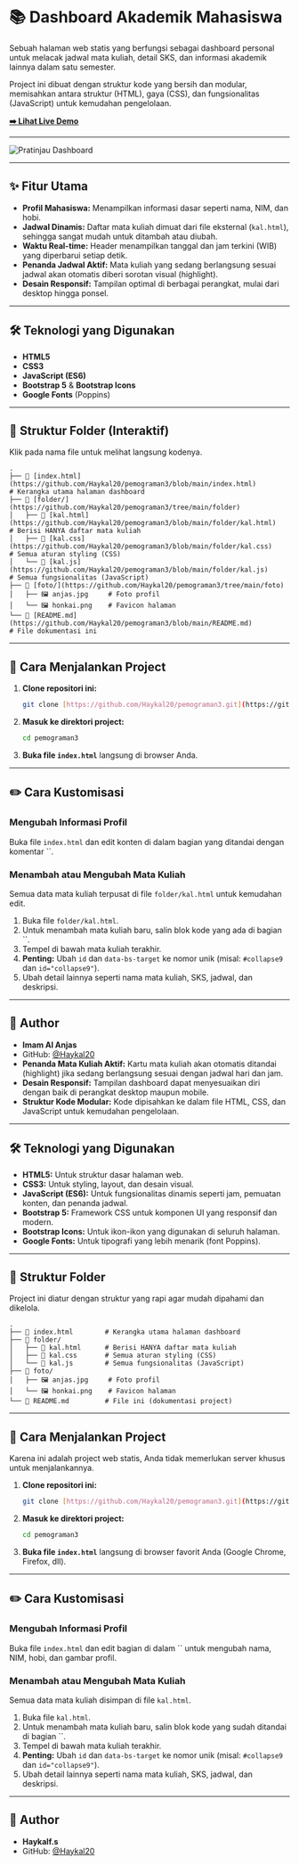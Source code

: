# 📚 Dashboard Akademik Mahasiswa

Sebuah halaman web statis yang berfungsi sebagai dashboard personal untuk melacak jadwal mata kuliah, detail SKS, dan informasi akademik lainnya dalam satu semester.

Project ini dibuat dengan struktur kode yang bersih dan modular, memisahkan antara struktur (HTML), gaya (CSS), dan fungsionalitas (JavaScript) untuk kemudahan pengelolaan.

**[➡️ Lihat Live Demo](https://haykal20.github.io/pemograman3/)**

---

![Pratinjau Dashboard](https://raw.githubusercontent.com/Haykal20/Haykal-Furqan-Shafiq/main/ss.jpg)

---

## ✨ Fitur Utama

-   **Profil Mahasiswa:** Menampilkan informasi dasar seperti nama, NIM, dan hobi.
-   **Jadwal Dinamis:** Daftar mata kuliah dimuat dari file eksternal (`kal.html`), sehingga sangat mudah untuk ditambah atau diubah.
-   **Waktu Real-time:** Header menampilkan tanggal dan jam terkini (WIB) yang diperbarui setiap detik.
-   **Penanda Jadwal Aktif:** Mata kuliah yang sedang berlangsung sesuai jadwal akan otomatis diberi sorotan visual (highlight).
-   **Desain Responsif:** Tampilan optimal di berbagai perangkat, mulai dari desktop hingga ponsel.

---

## 🛠️ Teknologi yang Digunakan

-   **HTML5**
-   **CSS3**
-   **JavaScript (ES6)**
-   **Bootstrap 5** & **Bootstrap Icons**
-   **Google Fonts** (Poppins)

---

## 📁 Struktur Folder (Interaktif)

Klik pada nama file untuk melihat langsung kodenya.

```
.
├── 📄 [index.html](https://github.com/Haykal20/pemograman3/blob/main/index.html)        # Kerangka utama halaman dashboard
├── 📁 [folder/](https://github.com/Haykal20/pemograman3/tree/main/folder)
│   ├── 📄 [kal.html](https://github.com/Haykal20/pemograman3/blob/main/folder/kal.html)      # Berisi HANYA daftar mata kuliah
│   ├── 📄 [kal.css](https://github.com/Haykal20/pemograman3/blob/main/folder/kal.css)       # Semua aturan styling (CSS)
│   └── 📄 [kal.js](https://github.com/Haykal20/pemograman3/blob/main/folder/kal.js)        # Semua fungsionalitas (JavaScript)
├── 📁 [foto/](https://github.com/Haykal20/pemograman3/tree/main/foto)
│   ├── 🖼️ anjas.jpg     # Foto profil
│   └── 🖼️ honkai.png    # Favicon halaman
└── 📄 [README.md](https://github.com/Haykal20/pemograman3/blob/main/README.md)         # File dokumentasi ini
```

---

## 🚀 Cara Menjalankan Project

1.  **Clone repositori ini:**
    ```bash
    git clone [https://github.com/Haykal20/pemograman3.git](https://github.com/Haykal20/pemograman3.git)
    ```
2.  **Masuk ke direktori project:**
    ```bash
    cd pemograman3
    ```
3.  **Buka file `index.html`** langsung di browser Anda.

---

## ✏️ Cara Kustomisasi

### Mengubah Informasi Profil
Buka file `index.html` dan edit konten di dalam bagian yang ditandai dengan komentar ``.

### Menambah atau Mengubah Mata Kuliah
Semua data mata kuliah terpusat di file `folder/kal.html` untuk kemudahan edit.

1.  Buka file `folder/kal.html`.
2.  Untuk menambah mata kuliah baru, salin blok kode yang ada di bagian ``.
3.  Tempel di bawah mata kuliah terakhir.
4.  **Penting:** Ubah `id` dan `data-bs-target` ke nomor unik (misal: `#collapse9` dan `id="collapse9"`).
5.  Ubah detail lainnya seperti nama mata kuliah, SKS, jadwal, dan deskripsi.

---

## 👤 Author

-   **Imam Al Anjas**
-   GitHub: [@Haykal20](https://github.com/Haykal20)
-   **Penanda Mata Kuliah Aktif:** Kartu mata kuliah akan otomatis ditandai (highlight) jika sedang berlangsung sesuai dengan jadwal hari dan jam.
-   **Desain Responsif:** Tampilan dashboard dapat menyesuaikan diri dengan baik di perangkat desktop maupun mobile.
-   **Struktur Kode Modular:** Kode dipisahkan ke dalam file HTML, CSS, dan JavaScript untuk kemudahan pengelolaan.

---

## 🛠️ Teknologi yang Digunakan

-   **HTML5:** Untuk struktur dasar halaman web.
-   **CSS3:** Untuk styling, layout, dan desain visual.
-   **JavaScript (ES6):** Untuk fungsionalitas dinamis seperti jam, pemuatan konten, dan penanda jadwal.
-   **Bootstrap 5:** Framework CSS untuk komponen UI yang responsif dan modern.
-   **Bootstrap Icons:** Untuk ikon-ikon yang digunakan di seluruh halaman.
-   **Google Fonts:** Untuk tipografi yang lebih menarik (font Poppins).

---

## 📁 Struktur Folder

Project ini diatur dengan struktur yang rapi agar mudah dipahami dan dikelola.

```
.
├── 📄 index.html        # Kerangka utama halaman dashboard
├── 📁 folder/
│   ├── 📄 kal.html      # Berisi HANYA daftar mata kuliah
│   ├── 📄 kal.css       # Semua aturan styling (CSS)
│   └── 📄 kal.js        # Semua fungsionalitas (JavaScript)
├── 📁 foto/
│   ├── 🖼️ anjas.jpg     # Foto profil
│   └── 🖼️ honkai.png    # Favicon halaman
└── 📄 README.md         # File ini (dokumentasi project)
```

---

## 🚀 Cara Menjalankan Project

Karena ini adalah project web statis, Anda tidak memerlukan server khusus untuk menjalankannya.

1.  **Clone repositori ini:**
    ```bash
    git clone [https://github.com/Haykal20/pemograman3.git](https://github.com/Haykal20/pemograman3.git)
    ```
2.  **Masuk ke direktori project:**
    ```bash
    cd pemograman3
    ```
3.  **Buka file `index.html`** langsung di browser favorit Anda (Google Chrome, Firefox, dll).

---

## ✏️ Cara Kustomisasi

### Mengubah Informasi Profil
Buka file `index.html` dan edit bagian di dalam `` untuk mengubah nama, NIM, hobi, dan gambar profil.

### Menambah atau Mengubah Mata Kuliah
Semua data mata kuliah disimpan di file `kal.html`.

1.  Buka file `kal.html`.
2.  Untuk menambah mata kuliah baru, salin blok kode yang sudah ditandai di bagian ``.
3.  Tempel di bawah mata kuliah terakhir.
4.  **Penting:** Ubah `id` dan `data-bs-target` ke nomor unik (misal: `#collapse9` dan `id="collapse9"`).
5.  Ubah detail lainnya seperti nama mata kuliah, SKS, jadwal, dan deskripsi.

---

## 👤 Author

-   **Haykalf.s**
-   GitHub: [@Haykal20](https://github.com/Haykal20)
